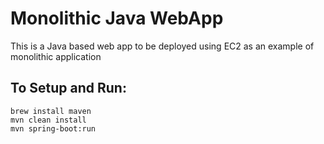 # Monolithic Java WebApp

This is a Java based web app to be deployed using EC2 as an example of monolithic application

## To Setup and Run:

```
brew install maven
mvn clean install
mvn spring-boot:run
```
